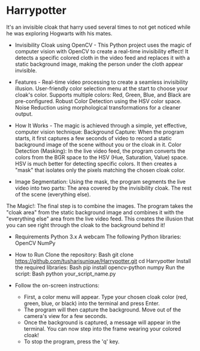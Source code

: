 # Harrypotter
It's an invisible cloak that harry used several times to not get noticed while he was exploring Hogwarts with his mates. 

- Invisibility Cloak using OpenCV -
This Python project uses the magic of computer vision with OpenCV to create a real-time invisibility effect! It detects a specific colored cloth in the video feed and replaces it with a static background image, making the person under the cloth appear invisible.

- Features - 
Real-time video processing to create a seamless invisibility illusion.
User-friendly color selection menu at the start to choose your cloak's color.
Supports multiple colors: Red, Green, Blue, and Black are pre-configured.
Robust Color Detection using the HSV color space.
Noise Reduction using morphological transformations for a cleaner output.

- How It Works - 
The magic is achieved through a simple, yet effective, computer vision technique:
Background Capture: When the program starts, it first captures a few seconds of video to record a static background image of the scene without you or the cloak in it.
Color Detection (Masking): In the live video feed, the program converts the colors from the BGR space to the HSV (Hue, Saturation, Value) space. HSV is much better for detecting specific colors. It then creates a "mask" that isolates only the pixels matching the chosen cloak color.

- Image Segmentation: Using the mask, the program segments the live video into two parts:
The area covered by the invisibility cloak.
The rest of the scene (everything else).

The Magic!: The final step is to combine the images. The program takes the "cloak area" from the static background image and combines it with the "everything else" area from the live video feed. This creates the illusion that you can see right through the cloak to the background behind it!

- Requirements
Python 3.x
A webcam
  The following Python libraries:
    OpenCV
    NumPy

- How to Run
  Clone the repository:
  Bash
  git clone https://github.com/tusharisunique/Harrypotter.git
  cd Harrypotter
  Install the required libraries:
  Bash
  pip install opencv-python numpy
  Run the script:
  Bash
  python your_script_name.py
  
- Follow the on-screen instructions:
  * First, a color menu will appear. Type your chosen cloak color (red, green, blue, or black) into the terminal and press Enter.
  * The program will then capture the background. Move out of the camera's view for a few seconds.
  * Once the background is captured, a message will appear in the terminal. You can now step into the frame wearing your colored cloak!
  * To stop the program, press the 'q' key.
